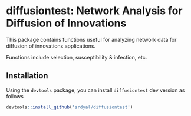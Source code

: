 diffusiontest: Network Analysis for Diffusion of Innovations
============================================================

This package contains functions useful for analyzing network data for diffusion of innovations applications.

Functions include selection, susceptibility & infection, etc.

Installation
------------

Using the `devtools` package, you can install `diffusiontest` dev version as follows

``` r
devtools::install_github('srdyal/diffusiontest')
```
